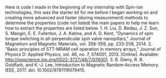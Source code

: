 Here is code I made in the beginning of my internship with Spin-ion technologies, this was the starter kit for me before I began working on and creating more advanced and faster (during measurement) methods 
to determine the properties (code not listed) the main papers to help me learn how to extract the properties are listed below.
1.
H. Liu, D. Bedau, J. Z. Sun, S. Mangin, E. E. Fullerton, J. A. Katine, and A. D. Kent, "Dynamics of spin torque switching in all-perpendicular spin valve nanopillars," Journal of Magnetism and Magnetic Materials, vol. 358-359, pp. 233-258, 2014.
2.
"Basic principles of STT-MRAM cell operation in memory arrays," Journal of Physics D: Applied Physics, vol. 46, no. 7, 074001, 2013. [Online]. Available: http://iopscience.iop.org/0022-3727/46/7/074001.
3.
B. Dieny, R. B. Goldfarb, and K.-J. Lee, Introduction to Magnetic Random‐Access Memory. IEEE, 2017. doi: 10.1002/9781119079415.
